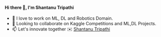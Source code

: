 #### Hi there 👋, I'm Shantanu Tripathi

- :star_struck: I love to work on ML, DL and Robotics Domain.
- 👯 Looking to collaborate on Kaggle Competitions and ML,DL Projects.
- 📫 Let's innovate together :envelope: [Shantanu Tripathi](mailto:shantanutripathi002@gmail.com?subject=[GitHub]%20Source%20Han%20Sans)







<!--
**Daishinkan002/daishinkan002** is a ✨ _special_ ✨ repository because its `README.md` (this file) appears on your GitHub profile.

Here are some ideas to get you started:

- 🔭 I’m currently working on ...
- 🌱 I’m currently learning ...
- 👯 I’m looking to collaborate on ...
- 🤔 I’m looking for help with ...
- 💬 Ask me about ...
- 📫 How to reach me: ...
- 😄 Pronouns: ...
- ⚡ Fun fact: ...




---

<p align="center">
  <img align="center" src="https://github-readme-stats.vercel.app/api/top-langs/?username=daishinkan002&layout=compact)](https://github.com/anuraghazra/github-readme-stats" />
</p>




<p align=center>
<img height="25" src="https://badges.pufler.dev/visits/daishinkan002/daishinkan002?color=black&logo=github" />
<img height="25" src="https://komarev.com/ghpvc/?username=daishinkan002&color=blueviolet" />
<a href="https://github.com/daishinkan002">
</a>
</p>


![Shantanu's github stats](https://github-readme-stats.vercel.app/api?username=daishinkan002&show_icons=true&hide=contribs,issues)





-->

